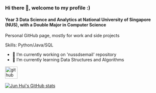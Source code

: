 ### Hi there 👋, welcome to my profile :)
#### Year 3 Data Science and Analytics at National University of Singapore (NUS), with a Double Major in Computer Science
Personal GitHub page, mostly for work and side projects

Skills: Python/Java/SQL

- 🔭 I’m currently working on 'nussdsemail' repository 
- 🌱 I’m currently learning Data Structures and Algorithms 


[<img src='https://cdn.jsdelivr.net/npm/simple-icons@3.0.1/icons/github.svg' alt='github' height='40'>](https://github.com/junhuiii)  

[![Jun Hui's GitHub stats](https://github-readme-stats.vercel.app/api?username=junhuiii)](https://github.com/anuraghazra/github-readme-stats)

<!--
**junhuiii/junhuiii** is a ✨ _special_ ✨ repository because its `README.md` (this file) appears on your GitHub profile.

Here are some ideas to get you started:

- 🔭 I’m currently working on ...
- 🌱 I’m currently learning ...
- 👯 I’m looking to collaborate on ...
- 🤔 I’m looking for help with ...
- 💬 Ask me about ...
- 📫 How to reach me: ...
- 😄 Pronouns: ...
- ⚡ Fun fact: ...
-->
